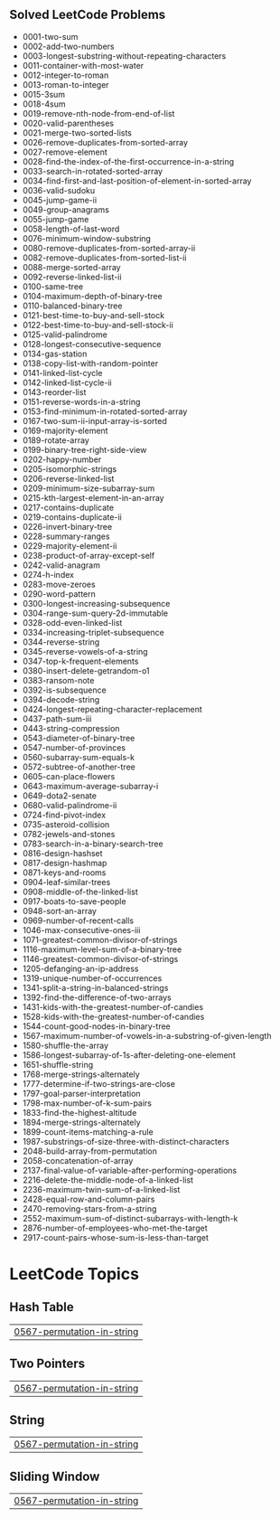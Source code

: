 ## Solved LeetCode Problems
- 0001-two-sum
- 0002-add-two-numbers
- 0003-longest-substring-without-repeating-characters
- 0011-container-with-most-water
- 0012-integer-to-roman
- 0013-roman-to-integer
- 0015-3sum
- 0018-4sum
- 0019-remove-nth-node-from-end-of-list
- 0020-valid-parentheses
- 0021-merge-two-sorted-lists
- 0026-remove-duplicates-from-sorted-array
- 0027-remove-element
- 0028-find-the-index-of-the-first-occurrence-in-a-string
- 0033-search-in-rotated-sorted-array
- 0034-find-first-and-last-position-of-element-in-sorted-array
- 0036-valid-sudoku
- 0045-jump-game-ii
- 0049-group-anagrams
- 0055-jump-game
- 0058-length-of-last-word
- 0076-minimum-window-substring
- 0080-remove-duplicates-from-sorted-array-ii
- 0082-remove-duplicates-from-sorted-list-ii
- 0088-merge-sorted-array
- 0092-reverse-linked-list-ii
- 0100-same-tree
- 0104-maximum-depth-of-binary-tree
- 0110-balanced-binary-tree
- 0121-best-time-to-buy-and-sell-stock
- 0122-best-time-to-buy-and-sell-stock-ii
- 0125-valid-palindrome
- 0128-longest-consecutive-sequence
- 0134-gas-station
- 0138-copy-list-with-random-pointer
- 0141-linked-list-cycle
- 0142-linked-list-cycle-ii
- 0143-reorder-list
- 0151-reverse-words-in-a-string
- 0153-find-minimum-in-rotated-sorted-array
- 0167-two-sum-ii-input-array-is-sorted
- 0169-majority-element
- 0189-rotate-array
- 0199-binary-tree-right-side-view
- 0202-happy-number
- 0205-isomorphic-strings
- 0206-reverse-linked-list
- 0209-minimum-size-subarray-sum
- 0215-kth-largest-element-in-an-array
- 0217-contains-duplicate
- 0219-contains-duplicate-ii
- 0226-invert-binary-tree
- 0228-summary-ranges
- 0229-majority-element-ii
- 0238-product-of-array-except-self
- 0242-valid-anagram
- 0274-h-index
- 0283-move-zeroes
- 0290-word-pattern
- 0300-longest-increasing-subsequence
- 0304-range-sum-query-2d-immutable
- 0328-odd-even-linked-list
- 0334-increasing-triplet-subsequence
- 0344-reverse-string
- 0345-reverse-vowels-of-a-string
- 0347-top-k-frequent-elements
- 0380-insert-delete-getrandom-o1
- 0383-ransom-note
- 0392-is-subsequence
- 0394-decode-string
- 0424-longest-repeating-character-replacement
- 0437-path-sum-iii
- 0443-string-compression
- 0543-diameter-of-binary-tree
- 0547-number-of-provinces
- 0560-subarray-sum-equals-k
- 0572-subtree-of-another-tree
- 0605-can-place-flowers
- 0643-maximum-average-subarray-i
- 0649-dota2-senate
- 0680-valid-palindrome-ii
- 0724-find-pivot-index
- 0735-asteroid-collision
- 0782-jewels-and-stones
- 0783-search-in-a-binary-search-tree
- 0816-design-hashset
- 0817-design-hashmap
- 0871-keys-and-rooms
- 0904-leaf-similar-trees
- 0908-middle-of-the-linked-list
- 0917-boats-to-save-people
- 0948-sort-an-array
- 0969-number-of-recent-calls
- 1046-max-consecutive-ones-iii
- 1071-greatest-common-divisor-of-strings
- 1116-maximum-level-sum-of-a-binary-tree
- 1146-greatest-common-divisor-of-strings
- 1205-defanging-an-ip-address
- 1319-unique-number-of-occurrences
- 1341-split-a-string-in-balanced-strings
- 1392-find-the-difference-of-two-arrays
- 1431-kids-with-the-greatest-number-of-candies
- 1528-kids-with-the-greatest-number-of-candies
- 1544-count-good-nodes-in-binary-tree
- 1567-maximum-number-of-vowels-in-a-substring-of-given-length
- 1580-shuffle-the-array
- 1586-longest-subarray-of-1s-after-deleting-one-element
- 1651-shuffle-string
- 1768-merge-strings-alternately
- 1777-determine-if-two-strings-are-close
- 1797-goal-parser-interpretation
- 1798-max-number-of-k-sum-pairs
- 1833-find-the-highest-altitude
- 1894-merge-strings-alternately
- 1899-count-items-matching-a-rule
- 1987-substrings-of-size-three-with-distinct-characters
- 2048-build-array-from-permutation
- 2058-concatenation-of-array
- 2137-final-value-of-variable-after-performing-operations
- 2216-delete-the-middle-node-of-a-linked-list
- 2236-maximum-twin-sum-of-a-linked-list
- 2428-equal-row-and-column-pairs
- 2470-removing-stars-from-a-string
- 2552-maximum-sum-of-distinct-subarrays-with-length-k
- 2876-number-of-employees-who-met-the-target
- 2917-count-pairs-whose-sum-is-less-than-target

<!---LeetCode Topics Start-->
# LeetCode Topics
## Hash Table
|  |
| ------- |
| [0567-permutation-in-string](https://github.com/kushalpatel2210/LeetCode/tree/master/0567-permutation-in-string) |
## Two Pointers
|  |
| ------- |
| [0567-permutation-in-string](https://github.com/kushalpatel2210/LeetCode/tree/master/0567-permutation-in-string) |
## String
|  |
| ------- |
| [0567-permutation-in-string](https://github.com/kushalpatel2210/LeetCode/tree/master/0567-permutation-in-string) |
## Sliding Window
|  |
| ------- |
| [0567-permutation-in-string](https://github.com/kushalpatel2210/LeetCode/tree/master/0567-permutation-in-string) |
<!---LeetCode Topics End-->